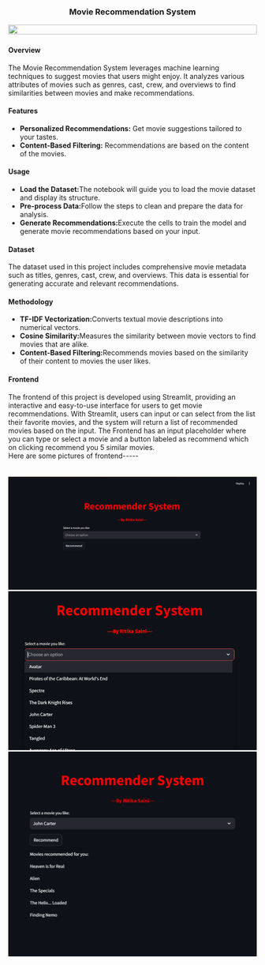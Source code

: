 <h3 align="center">Movie Recommendation System</h3>
<img src="https://i.imgur.com/dBaSKWF.gif" height="20" width="100%">
<h4>Overview</h4>
The Movie Recommendation System leverages machine learning techniques to suggest movies that users might enjoy. It analyzes various attributes of movies such as genres, cast, crew, and overviews to find similarities between movies and make recommendations. <br>
<h4>Features</h4>
<ul><li><b>Personalized Recommendations:</b> Get movie suggestions tailored to your tastes.</li></li>
<li><b>Content-Based Filtering:</b> Recommendations are based on the content of the movies.</li></ul>
<h4>Usage</h4>
<ul><li><b>Load the Dataset:</b>The notebook will guide you to load the movie dataset and display its structure.</li>
<li><b>Pre-process Data:</b>Follow the steps to clean and prepare the data for analysis.</li>
<li><b>Generate Recommendations:</b>Execute the cells to train the model and generate movie recommendations based on your input.</li></ul>
<h4>Dataset</h4>
The dataset used in this project includes comprehensive movie metadata such as titles, genres, cast, crew, and overviews. This data is essential for generating accurate and relevant recommendations.<br>
<h4>Methodology</h4>
<ul><li><b>TF-IDF Vectorization:</b>Converts textual movie descriptions into numerical vectors.</li>
<li><b>Cosine Similarity:</b>Measures the similarity between movie vectors to find movies that are alike.</li>
<li><b>Content-Based Filtering:</b>Recommends movies based on the similarity of their content to movies the user likes.</li></ul>
<h4>Frontend</h4>
The frontend of this project is developed using Streamlit, providing an interactive and easy-to-use interface for users to get movie recommendations. With Streamlit, users can input or can select from the list their favorite movies, and the system will return a list of recommended movies based on the input.
The Frontend has an input placeholder where you can type or select a movie and a button labeled as recommend which on clicking recommend you 5 similar movies.<br>
Here are some pictures of frontend-----<br>
<br>
<br>
<img src="https://github.com/Ritika-Saini28/Movie_Recommendation_System/blob/main/Media/Screenshot%202024-07-02%20160930.png"><br>
<img src="https://github.com/Ritika-Saini28/Movie_Recommendation_System/blob/main/Media/Screenshot%202024-07-02%20161047.png"><br>
<img src="https://github.com/Ritika-Saini28/Movie_Recommendation_System/blob/main/Media/Screenshot%202024-07-02%20161001.png"><br>

